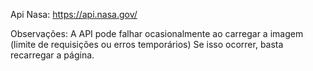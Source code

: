 Api Nasa: https://api.nasa.gov/



Observações: 
A API pode falhar ocasionalmente ao carregar a imagem (limite de requisições ou erros temporários) Se isso ocorrer, basta recarregar a página.
